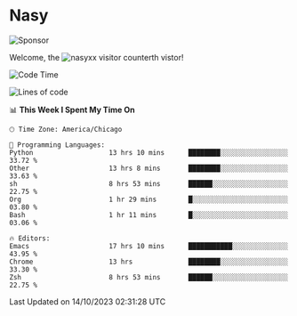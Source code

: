 # Nasy

<!--
<p align="center">
<img height="200" src="https://github-readme-stats.vercel.app/api?username=nasyxx&count_private=true&show_icons=true&theme=dracula&include_all_commits=true"/>
<img height="200" src="https://github-readme-stats.vercel.app/api/top-langs/?username=nasyxx&theme=dracula&hide=html,jupyter+notebook&count_private=true&show_icons=true"/>
</p>

  
----------------
-->

![Sponsor](https://img.shields.io/static/v1.svg?label=Sponsor&message=%E2%9D%A4&logo=GitHub&style=flat&color=pink)
 
Welcome, the ![nasyxx visitor counter](https://count.getloli.com/get/@nasyxx?theme=rule34)th vistor!
 
<!--START_SECTION:waka-->
![Code Time](http://img.shields.io/badge/Code%20Time-3%2C802%20hrs%2056%20mins-blue)

![Lines of code](https://img.shields.io/badge/From%20Hello%20World%20I%27ve%20Written-6.3%20million%20lines%20of%20code-blue)

📊 **This Week I Spent My Time On** 

```text
🕑︎ Time Zone: America/Chicago

💬 Programming Languages: 
Python                   13 hrs 10 mins      ████████░░░░░░░░░░░░░░░░░   33.72 % 
Other                    13 hrs 8 mins       ████████░░░░░░░░░░░░░░░░░   33.63 % 
sh                       8 hrs 53 mins       ██████░░░░░░░░░░░░░░░░░░░   22.75 % 
Org                      1 hr 29 mins        █░░░░░░░░░░░░░░░░░░░░░░░░   03.80 % 
Bash                     1 hr 11 mins        █░░░░░░░░░░░░░░░░░░░░░░░░   03.06 % 

🔥 Editors: 
Emacs                    17 hrs 10 mins      ███████████░░░░░░░░░░░░░░   43.95 % 
Chrome                   13 hrs              ████████░░░░░░░░░░░░░░░░░   33.30 % 
Zsh                      8 hrs 53 mins       ██████░░░░░░░░░░░░░░░░░░░   22.75 % 
```


 Last Updated on 14/10/2023 02:31:28 UTC
<!--END_SECTION:waka-->

<!-- ![visitors](https://visitor-badge.laobi.icu/badge?page_id=nasyxx.nasyxx) -->
